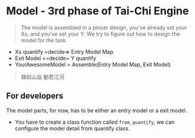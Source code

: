 # Model - 3rd phase of Tai-Chi Engine
> The model is assembled in a pincer design, you've already set your Xs, and you've set your Y. We try to figure out how to design the model for the task.
* Xs quantify =decide=> Entry Model Map
* Exit Model <=decide= Y quantify
* YourAwesomeModel = Assemble(Entry Model Map, Exit Model)

> 靜如山岳 動若江河

## For developers
The model parts, for now, has to be either an entry model or a exit model.

* You have to create a class function called ```from_quantify```, we can configure the model detail from quantify class.